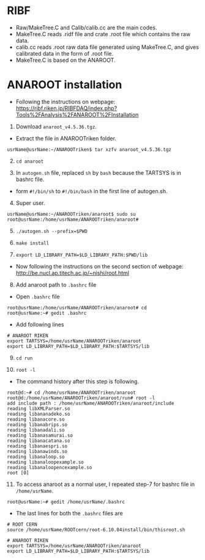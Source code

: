 # RIBF

- Raw/MakeTree.C and Calib/calib.cc are the main codes.
- MakeTree.C reads .ridf file and crate .root file which contains the raw data.
- calib.cc reads .root raw data file generated using MakeTree.C, and gives calibrated data in the form of .root file.
- MakeTree.C is based on the ANAROOT.

# ANAROOT installation

- Following the instructions on webpage: https://ribf.riken.jp/RIBFDAQ/index.php?Tools%2FAnalysis%2FANAROOT%2FInstallation

1. Download `anaroot_v4.5.36.tgz`.
- Extract the file in ANAROOTriken folder.
```
usrName@usrName:~/ANAROOTriken$ tar xzfv anaroot_v4.5.36.tgz
```

2. `cd anaroot`

3. In `autogen.sh` file, replaced `sh` by `bash` because the TARTSYS is in bashrc file.
- form `#!/bin/sh` to `#!/bin/bash` in the first line of autogen.sh.

4. Super user.
```
usrName@usrName:~/ANAROOTriken/anaroot$ sudo su
root@usrName:/home/usrName/ANAROOTriken/anaroot# 
```

5. `./autogen.sh --prefix=$PWD`

6. `make install`

7. `export LD_LIBRARY_PATH=$LD_LIBRARY_PATH:$PWD/lib`


- Now following the instructions on the second section of webpage: http://be.nucl.ap.titech.ac.jp/~nishi/root.html

8. Add anaroot path to `.bashrc` file
- Open `.bashrc` file
```
root@usrName:/home/usrName/ANAROOTriken/anaroot# cd
root@usrName:~# gedit .bashrc 
```
- Add following lines
```
# ANAROOT RIKEN
export TARTSYS=/home/usrName/ANAROOTriken/anaroot
export LD_LIBRARY_PATH=$LD_LIBRARY_PATH:$TARTSYS/lib
```

9. `cd run`

10. `root -l`
- The command history after this step is following.
```
root@d:~# cd /home/usrName/ANAROOTriken/anaroot
root@d:/home/usrName/ANAROOTriken/anaroot/run# root -l
add include path : /home/usrName/ANAROOTriken/anaroot/include
reading libXMLParser.so
reading libananadeko.so
reading libanacore.so
reading libanabrips.so
reading libanadali.so
reading libanasamurai.so
reading libanacatana.so
reading libanaespri.so
reading libanawinds.so
reading libanaloop.so
reading libanaloopexample.so
reading libanaloopencexample.so
root [0] 
```

11. To access anaroot as a normal user, I repeated step-7 for bashrc file in `/home/usrName`.
```
root@usrName:~# gedit /home/usrName/.bashrc
```
- The last lines for both the `.bashrc` files are
```
# ROOT CERN
source /home/usrName/ROOTcern/root-6.10.04install/bin/thisroot.sh 

# ANAROOT RIKEN
export TARTSYS=/home/usrName/ANAROOTriken/anaroot
export LD_LIBRARY_PATH=$LD_LIBRARY_PATH:$TARTSYS/lib
```
